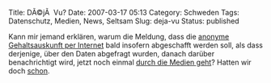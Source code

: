 Title: DÃ©jÃ  Vu?
Date: 2007-03-17 05:13
Category: Schweden
Tags: Datenschutz, Medien, News, Seltsam
Slug: deja-vu
Status: published

Kann mir jemand erklären, warum die Meldung, dass die [anonyme
Gehaltsauskunft per
Internet](http://www.fiket.de/2006/11/27/einkommensauskunft-per-internet/)
bald insofern abgeschafft werden soll, als dass derjenige, über den
Daten abgefragt wurden, danach darüber benachrichtigt wird, jetzt noch
einmal [durch die Medien
geht](http://www.sr.se/cgi-bin/International/nyhetssidor/artikel.asp?ProgramID=2108&Nyheter=&format=1&artikel=1258862)?
Hatten wir doch
[schon](http://www.fiket.de/2007/02/21/anonyme-gehaltsauskunft-bald-zu-ende/).

